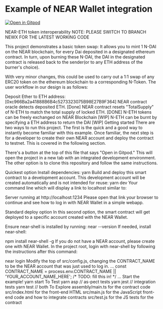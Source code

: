 Example of NEAR Wallet integration
==================================

[![Open in Gitpod](https://gitpod.io/button/open-in-gitpod.svg)](https://gitpod.io/#https://github.com/dhruvluci/wallet-example/branch/newx)

<!-- MAGIC COMMENT: DO NOT DELETE! Everything above this line is hidden on NEAR Examples page -->

NEAR-ETH token interoperability
NOTE: PLEASE SWITCH TO BRANCH NEWX FOR THE LATEST WORKING CODE

This project demonstrates a basic token swap: It allows you to mint 1 N-DAI on the NEAR blockchain, for every Dai deposited in a designated ethereum contract. In turn, upon burning these N-DAI, the DAI in the designated contract is released back to the sender(or to any ETH address of the burner's choice).

With very minor changes, this could be used to carry out a 1:1 swap of any ERC20 token on the ethereum blockchain to a corresponding N-Token. The user workflow in our design is as follows:

Deposit Ether to ETH address: [0xc966Ba2a41888B6B4c5273323075B98E27B9F364]
NEAR contract oracle detects deposited ETH. [Done]
NEAR contract resets "TotalSupply" of N-ETH to match the total supply of locked ETH. [DONE]
N-ETH tokens can be freely exchanged on NEAR Blockchain [WIP]
N-ETH can be burnt by specifying a ETH address to return the DAI [WIP]
Getting started
There are two ways to run this project. The first is the quick and a good way to instantly become familiar with this example. Once familiar, the next step is for a developer to create their own NEAR account and deploy the contract to testnet. This is covered in the following section.

There's a button at the top of this file that says "Open in Gitpod." This will open the project in a new tab with an integrated development environment. The other option is to clone this repository and follow the same instructions.

Quickest option
Install dependencies:
yarn
Build and deploy this smart contract to a development account. This development account will be created automatically and is not intended for reuse:
yarn dev
Your command line which will display a link to localhost similar to:

Server running at http://localhost:1234
Please open that link your browser to continue and see how to log in with NEAR Wallet in a simple webapp.

Standard deploy option
In this second option, the smart contract will get deployed to a specific account created with the NEAR Wallet.

Ensure near-shell is installed by running:
near --version
If needed, install near-shell:

npm install near-shell -g
If you do not have a NEAR account, please create one with NEAR Wallet.
In the project root, login with near-shell by following the instructions after this command:

near login
Modify the top of src/config.js, changing the CONTRACT_NAME to be the NEAR account that was just used to log in.
…
const CONTRACT_NAME = process.env.CONTRACT_NAME || 'YOUR_ACCOUNT_NAME_HERE'; /* TODO: fill this in! */
…
Start the example!
yarn start
To Test
yarn asp // as-pect tests
yarn jest // integration tests
yarn test // both
To Explore
assembly/main.ts for the contract code
src/index.html for the front-end HTML
src/main.js for the JavaScript front-end code and how to integrate contracts
src/test.js for the JS tests for the contract
